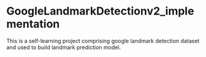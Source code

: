 # GoogleLandmarkDetectionv2_implementation
This is a self-learning project comprising google landmark detection dataset and used to build landmark prediction model.
